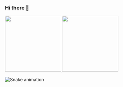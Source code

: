 ### Hi there 👋

<!--
**alexandreserras/alexandreserras** is a ✨ _special_ ✨ repository because its `README.md` (this file) appears on your GitHub profile.

Here are some ideas to get you started:

- 🔭 I’m currently working on ...
- 🌱 I’m currently learning ...
- 👯 I’m looking to collaborate on ...
- 🤔 I’m looking for help with ...
- 💬 Ask me about ...
- 📫 How to reach me: ...
- 😄 Pronouns: ...
- ⚡ Fun fact: ...
-->

<a href="https://github.com/alexandreserras">
  <img height="180em" src="https://github-readme-stats.vercel.app/api?username=alexandreserras&theme=tokyonight&show_icons=true" />
  <img height="180em" src="https://github-readme-stats.vercel.app/api/top-langs/?username=alexandreserras&theme=tokyonight&layout=compact" />
</a>

 ![Snake animation](https://github.com/alexandreserras/alexandreserras/blob/output/github-contribution-grid-snake.svg)
